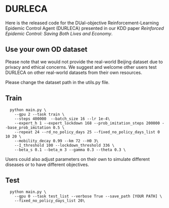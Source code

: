 # DURLECA
Here is the released code for the DUal-objective Reinforcement-Learning Epidemic Control Agent (DURLECA) presented in our KDD paper *Reinforced Epidemic Control: Saving Both Lives and Economy*.



## Use your own OD dataset
Please note that we would not provide the real-world Beijing dataset due to privacy and ethical concerns. We suggest and welcome other users test DURLECA on other real-world datasets from their own resources. 

Please change the dataset path in the utils.py file.

## Train
```
  python main.py \
    --gpu 2 --task train \
    --steps 400000  --batch_size 16 --lr 1e-4\
    --expert_h 1 --expert_lockdown 168 --prob_imitation_steps 200000 --base_prob_imitation 0.5 \
    --repeat 24 --rd_no_policy_days 25 --fixed_no_policy_days_list 0 10 20 \
    --mobility_decay 0.99 --km 72 --H0 3\
    --I_threshold 100 --lockdown_threshold 336 \
    --beta_s 0.1 --beta_m 3 --gamma 0.3 --theta 0.3 \
```
Users could also adjust parameters on their own to simulate different diseases or to have different objectives.

## Test
```
  python main.py \
    --gpu 0 --task test_list --verbose True --save_path [YOUR PATH] \
    --fixed_no_policy_days_list 20\
```
